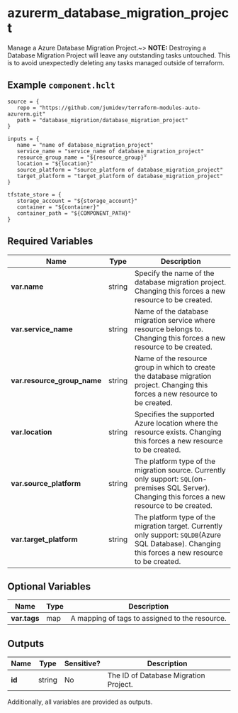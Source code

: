 # azurerm_database_migration_project

Manage a Azure Database Migration Project.~> **NOTE:** Destroying a Database Migration Project will leave any outstanding tasks untouched. This is to avoid unexpectedly deleting any tasks managed outside of terraform.

## Example `component.hclt`

```hcl
source = {
   repo = "https://github.com/jumidev/terraform-modules-auto-azurerm.git" 
   path = "database_migration/database_migration_project" 
}

inputs = {
   name = "name of database_migration_project" 
   service_name = "service_name of database_migration_project" 
   resource_group_name = "${resource_group}" 
   location = "${location}" 
   source_platform = "source_platform of database_migration_project" 
   target_platform = "target_platform of database_migration_project" 
}

tfstate_store = {
   storage_account = "${storage_account}" 
   container = "${container}" 
   container_path = "${COMPONENT_PATH}" 
}

```

## Required Variables

| Name | Type |  Description |
| ---- | --------- |  ----------- |
| **var.name** | string |  Specify the name of the database migration project. Changing this forces a new resource to be created. | 
| **var.service_name** | string |  Name of the database migration service where resource belongs to. Changing this forces a new resource to be created. | 
| **var.resource_group_name** | string |  Name of the resource group in which to create the database migration project. Changing this forces a new resource to be created. | 
| **var.location** | string |  Specifies the supported Azure location where the resource exists. Changing this forces a new resource to be created. | 
| **var.source_platform** | string |  The platform type of the migration source. Currently only support: `SQL`(on-premises SQL Server). Changing this forces a new resource to be created. | 
| **var.target_platform** | string |  The platform type of the migration target. Currently only support: `SQLDB`(Azure SQL Database). Changing this forces a new resource to be created. | 

## Optional Variables

| Name | Type |  Description |
| ---- | --------- |  ----------- |
| **var.tags** | map |  A mapping of tags to assigned to the resource. | 



## Outputs

| Name | Type | Sensitive? | Description |
| ---- | ---- | --------- | --------- |
| **id** | string | No  | The ID of Database Migration Project. | 

Additionally, all variables are provided as outputs.
